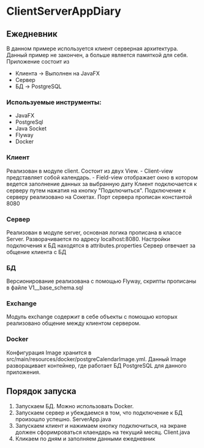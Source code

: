 # ClientServerAppDiary
## Ежедневник
В данном примере используется клиент серверная архитектура. Данный пример не закончен, а больше является памяткой для себя.
Приложение состоит из
  - Клиента -> Выполнен на JavaFX
  - Сервер
  - БД -> PostgreSQL
### Используемые инструменты:
  - JavaFX
  - PostgreSql
  - Java Socket
  - Flyway
  - Docker
### Клиент
  Реализован в модуле client. Состоит из двух View. 
    - Client-view представляет собой календарь. 
    - Field-view отображает окно в котором ведется заполнение данных за выбранную дату
  Клиент подключается к серверу путем нажатия на кнопку "Подключиться". Подключение к серверу реализовано на Сокетах. Порт сервера прописан константой 8080
### Сервер
  Реализован в модуле server, основная логика прописана в классе Server. Разворачивается по адресу localhost:8080. Настройки подключения к БД находятся в attributes.properties
  Сервер отвечает за общение клиента с БД
### БД
  Версионирование реализована с помощью Flyway, скрипты прописаны в файле V1__base_schema.sql
### Exchange
  Модуль exchange содержит в себе объекты с помощью которых реализовано общение между клиентом сервером.
### Docker
  Конфигурация Image хранится в src/main/resources/docker/postgreCalendarImage.yml. Данный Image разворацивает контейнер, где работает БД PostgreSQL для данного приложения.
## Порядок запуска
1. Запускаем БД. Можно использовать Docker.
2. Запускаем сервер и убеждаемся в том, что подключение к БД произошло успешно. ServerApp.java
3. Запускаем клиент и нажимаем кнопку подключиться, на экране должен сфоримроваться клаендарь на текущий месяц. Client.java
4. Кликаем по дням и заполняем данными ежедневник
